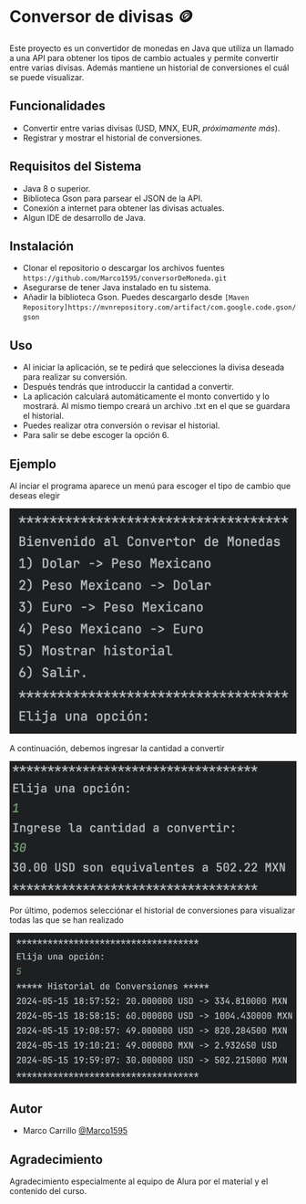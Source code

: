 # Conversor de divisas 🪙

Este proyecto es un convertidor de monedas en Java que utiliza un llamado a una API 
para obtener los tipos de cambio actuales y permite convertir entre varias divisas. 
Además mantiene un historial de conversiones el cuál se puede visualizar.

## Funcionalidades

- Convertir entre varias divisas (USD, MNX, EUR,  <em>próximamente más</em>).
- Registrar y mostrar el historial de conversiones.

## Requisitos del Sistema

- Java 8 o superior.
- Biblioteca Gson para parsear el JSON de la API.
- Conexión a internet para obtener las divisas actuales.
- Algun IDE de desarrollo de Java.

## Instalación

- Clonar el repositorio o descargar los archivos fuentes 
`https://github.com/Marco1595/conversorDeMoneda.git`
- Asegurarse de tener Java instalado en tu sistema.
- Añadir la biblioteca Gson. Puedes descargarlo desde
`[Maven Repository]https://mvnrepository.com/artifact/com.google.code.gson/gson`

## Uso 

- Al iniciar la aplicación, se te pedirá que selecciones la divisa deseada para realizar su conversión.
- Después tendrás que introduccir la cantidad a convertir.
- La aplicación calculará automáticamente el monto convertido y lo mostrará. Al mismo tiempo creará un archivo .txt en el que se guardara el historial.
- Puedes realizar otra conversión o revisar el historial.
- Para salir se debe escoger la opción 6. 

## Ejemplo

Al inciar el programa aparece un menú para escoger el tipo de cambio que deseas elegir

![Menu principal](Readme/imagen1.png)

A continuación, debemos ingresar la cantidad a convertir

![Ingresar cantidad](Readme/imagen2.png)

Por último, podemos selecciónar el historial de conversiones para visualizar todas las que se han realizado

![Conversiones](Readme/imagen3.png)

## Autor

- Marco Carrillo [@Marco1595](https://github.com/Marco1595)

## Agradecimiento

Agradecimiento especialmente al equipo de Alura por el material y el contenido del curso.
